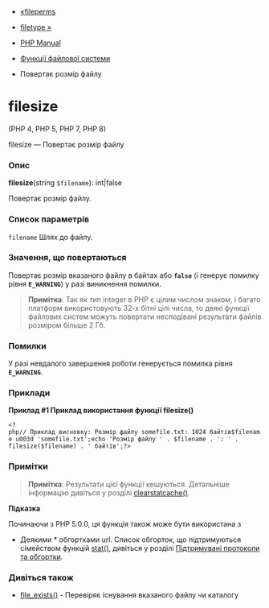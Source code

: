 - [«fileperms](function.fileperms.md)
- [filetype »](function.filetype.md)

- [PHP Manual](index.md)
- [Функції файлової системи](ref.filesystem.md)
- Повертає розмір файлу

# filesize

(PHP 4, PHP 5, PHP 7, PHP 8)

filesize — Повертає розмір файлу

### Опис

**filesize**(string `$filename`): int\|false

Повертає розмір файлу.

### Список параметрів

`filename`
Шлях до файлу.

### Значення, що повертаються

Повертає розмір вказаного файлу в байтах або **`false`** (і
генерує помилку рівня **`E_WARNING`**) у разі виникнення помилки.

> **Примітка**: Так як тип integer в PHP є цілим числом
> знаком, і багато платформ використовують 32-х бітні цілі числа, то
> деякі функції файлових систем можуть повертати несподівані
> результати файлів розміром більше 2 Гб.

### Помилки

У разі невдалого завершення роботи генерується помилка рівня
**`E_WARNING`**.

### Приклади

**Приклад #1 Приклад використання функції **filesize()****

`<?php// Приклад висновку: Розмір файлу somefile.txt: 1024 байтів$filename u003d 'somefile.txt';echo 'Розмір файлу ' . $filename . ': ' . filesize($filename) . ' байтів';?> `

### Примітки

> **Примітка**: Результати цієї функції кешуються. Детальніше
> інформацію дивіться у розділі
> [clearstatcache()](function.clearstatcache.md).

**Підказка**

Починаючи з PHP 5.0.0, ця функція також може бути використана з
* Деякими * обгортками url. Список обгорток, що підтримуються сімейством
функцій [stat()](function.stat.md), дивіться у розділі [Підтримувані протоколи та обгортки](wrappers.md).

### Дивіться також

- [file_exists()](function.file-exists.md) - Перевіряє існування
вказаного файлу чи каталогу
